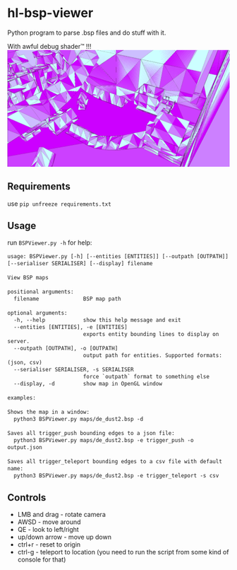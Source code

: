 # hl-bsp-viewer
Python program to parse .bsp files and do stuff with it.

With awful debug shader™ !!!
![awful shader](https://github.com/madghostek/hl-bsp-viewer/blob/main/debugview.png?raw=true)

## Requirements
use `pip unfreeze requirements.txt`

## Usage

run `BSPViewer.py -h` for help:

```
usage: BSPViewer.py [-h] [--entities [ENTITIES]] [--outpath [OUTPATH]] [--serialiser SERIALISER] [--display] filename

View BSP maps

positional arguments:
  filename              BSP map path

optional arguments:
  -h, --help            show this help message and exit
  --entities [ENTITIES], -e [ENTITIES]
                        exports entity bounding lines to display on server.
  --outpath [OUTPATH], -o [OUTPATH]
                        output path for entities. Supported formats: (json, csv)
  --serialiser SERIALISER, -s SERIALISER
                        force `outpath` format to something else
  --display, -d         show map in OpenGL window

examples: 

Shows the map in a window:
  python3 BSPViewer.py maps/de_dust2.bsp -d

Saves all trigger_push bounding edges to a json file:
  python3 BSPViewer.py maps/de_dust2.bsp -e trigger_push -o output.json

Saves all trigger_teleport bounding edges to a csv file with default name:
  python3 BSPViewer.py maps/de_dust2.bsp -e trigger_teleport -s csv
```

## Controls
* LMB and drag - rotate camera
* AWSD - move around
* QE - look to left/right
* up/down arrow - move up down
* ctrl+r - reset to origin
* ctrl-g - teleport to location (you need to run the script from some kind of console for that)
